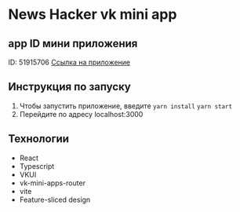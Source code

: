 # News Hacker vk mini app
## app ID мини приложения
ID: 51915706
[Ссылка на приложение](https://vk.com/app51915706)

## Инструкция по запуску
1. Чтобы запустить приложение, введите
`yarn install`
`yarn start`
2. Перейдите по адресу localhost:3000

## Технологии
- React
- Typescript
- VKUI
- vk-mini-apps-router
- vite
- Feature-sliced design
